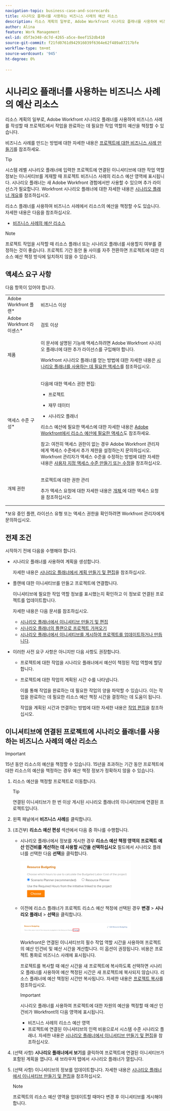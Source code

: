 ```yaml
---
navigation-topic: business-case-and-scorecards
title: 시나리오 플래너를 사용하는 비즈니스 사례의 예산 리소스
description: 리소스 계획의 일부로, Adobe Workfront 시나리오 플래너를 사용하여 비즈니스 사례를 작성할 때 프로젝트에서 작업을 완료하는 데 필요한 작업 역할의 예산을 책정할 수 있습니다.
author: Alina
feature: Work Management
exl-id: d5f3e348-dc7d-4265-a5ce-8eef152db410
source-git-commit: f21fd0761d942916039f6364e62f489a07217bfe
workflow-type: tm+mt
source-wordcount: '945'
ht-degree: 0%

---
```


# 시나리오 플래너를 사용하는 비즈니스 사례의 예산 리소스

리소스 계획의 일부로, Adobe Workfront 시나리오 플래너를 사용하여 비즈니스 사례를 작성할 때 프로젝트에서 작업을 완료하는 데 필요한 작업 역할의 예산을 책정할 수 있습니다.

비즈니스 사례를 만드는 방법에 대한 자세한 내용은 [프로젝트에 대한 비즈니스 사례 만들기](../../../manage-work/projects/define-a-business-case/create-business-case.md)를 참조하세요.

>[!TIP]
>
>시스템 레벨 시나리오 플래너에 입력한 프로젝트에 연결된 이니셔티브에 대한 작업 역할 정보는 이니셔티브를 게재할 때 프로젝트 비즈니스 사례의 리소스 예산 영역에 표시됩니다. 시나리오 플래너는 새 Adobe Workfront 경험에서만 사용할 수 있으며 추가 라이선스가 필요합니다. Workfront 시나리오 플래너에 대한 자세한 내용은 [시나리오 플래너 개요](../../../scenario-planner/scenario-planner-overview.md)를 참조하십시오.

리소스 플래너를 사용하여 비즈니스 사례에서 리소스의 예산을 책정할 수도 있습니다. 자세한 내용은 다음을 참조하십시오.

* [비즈니스 사례의 예산 리소스](../../../manage-work/projects/define-a-business-case/budget-resources-in-business-case.md)
  <!--* [Budget resources by project in the Resource Planner](../../../resource-mgmt/resource-planning/budget-by-project-resource-planner-d.md)-->

>[!NOTE]
>
>프로젝트 작업을 시작할 때 리소스 플래너 또는 시나리오 플래너를 사용할지 여부를 결정하는 것이 좋습니다. 프로젝트 기간 동안 둘 사이를 자주 전환하면 프로젝트에 대한 리소스 예산 책정 방식에 일치하지 않을 수 있습니다.

## 액세스 요구 사항

다음 항목이 있어야 합니다.

<table style="table-layout:auto"> 
 <col> 
 </col> 
 <col> 
 </col> 
 <tbody> 
  <tr> 
   <td role="rowheader">Adobe Workfront 플랜*</td> 
   <td> <p>비즈니스 이상</p> </td> 
  </tr> 
  <tr> 
   <td role="rowheader">Adobe Workfront 라이센스*</td> 
   <td> <p>검토 이상</p> </td> 
  </tr> 
  <tr> 
   <td role="rowheader">제품</td> 
   <td> <p>이 문서에 설명된 기능에 액세스하려면 Adobe Workfront 시나리오 플래너에 대한 추가 라이선스를 구입해야 합니다.</p> <p>Workfront 시나리오 플래너를 얻는 방법에 대한 자세한 내용은 <a href="../../../scenario-planner/access-needed-to-use-sp.md" class="MCXref xref">시나리오 플래너를 사용하는 데 필요한 액세스</a>를 참조하십시오. </p> </td> 
  </tr> 
  <tr> 
   <td role="rowheader">액세스 수준 구성*</td> 
   <td> <p>다음에 대한 액세스 권한 편집: </p> 
    <ul> 
     <li> <p>프로젝트</p> </li> 
     <li> <p>재무 데이터</p> </li> 
     <li> <p>시나리오 플래너 </p> </li> 
    </ul> <p>리소스 예산에 필요한 액세스에 대한 자세한 내용은 <a href="../../../resource-mgmt/resource-planning/access-needed-to-budget-resources.md" class="MCXref xref">Adobe Workfront에서 리소스 예산에 필요한 액세스</a>도 참조하세요.</p> <p>참고: 여전히 액세스 권한이 없는 경우 Adobe Workfront 관리자에게 액세스 수준에서 추가 제한을 설정하는지 문의하십시오. Workfront 관리자가 액세스 수준을 수정하는 방법에 대한 자세한 내용은 <a href="../../../administration-and-setup/add-users/configure-and-grant-access/create-modify-access-levels.md" class="MCXref xref">사용자 지정 액세스 수준 만들기 또는 수정</a>을 참조하십시오.</p> </td> 
  </tr> 
  <tr> 
   <td role="rowheader">개체 권한</td> 
   <td> <p>프로젝트에 대한 권한 관리</p> <p>추가 액세스 요청에 대한 자세한 내용은 <a href="../../../workfront-basics/grant-and-request-access-to-objects/request-access.md" class="MCXref xref">개체 </a>에 대한 액세스 요청 을 참조하십시오.</p> </td> 
  </tr> 
 </tbody> 
</table>

&#42;보유 중인 플랜, 라이선스 유형 또는 액세스 권한을 확인하려면 Workfront 관리자에게 문의하십시오.

## 전제 조건

시작하기 전에 다음을 수행해야 합니다.

* 시나리오 플래너를 사용하여 계획을 생성합니다.

  자세한 내용은 [시나리오 플래너에서 계획 만들기 및 편집](../../../scenario-planner/create-and-edit-plans.md)을 참조하십시오.

* 플랜에 대한 이니셔티브를 만들고 프로젝트에 연결합니다.

  이니셔티브에 필요한 작업 역할 정보를 표시했는지 확인하고 이 정보로 연결된 프로젝트를 업데이트합니다.

  자세한 내용은 다음 문서를 참조하십시오.

   * [시나리오 플래너에서 이니셔티브 만들기 및 편집](../../../scenario-planner/create-and-edit-initiatives.md)
   * [시나리오 플래너의 플랜으로 프로젝트 가져오기](../../../scenario-planner/import-projects-to-plans.md)
   * [시나리오 플래너에서 이니셔티브를 게시하여 프로젝트를 업데이트하거나 만듭니다](../../../scenario-planner/publish-scenarios-update-projects.md).

* 이러한 사전 요구 사항은 아니지만 다음 사항도 권장합니다.

   * 프로젝트에 대한 작업을 시나리오 플래너에서 예산이 책정된 작업 역할에 할당합니다.
   * 프로젝트에 대한 작업의 계획된 시간 수를 나타냅니다.

     이를 통해 작업을 완료하는 데 필요한 작업의 양을 파악할 수 있습니다. 이는 작업을 완료하는 데 필요한 리소스 예산 책정 시간을 결정하는 데 도움이 됩니다.

     작업을 계획된 시간과 연결하는 방법에 대한 자세한 내용은 [작업 편집](../../../manage-work/tasks/manage-tasks/edit-tasks.md)을 참조하십시오.

## 이니셔티브에 연결된 프로젝트에 시나리오 플래너를 사용하는 비즈니스 사례의 예산 리소스

>[!IMPORTANT]
>
>15년 동안 리소스의 예산을 책정할 수 있습니다. 15년을 초과하는 기간 동안 프로젝트에 대한 리소스의 예산을 책정하는 경우 예산 책정 정보가 정확하지 않을 수 있습니다.
><!--
><MadCap:conditionalText data-mc-conditions="QuicksilverOrClassic.Draft mode">>
>(is this still accurate for the Scenario Planner?)>
></MadCap:conditionalText>>
>-->

1. 리소스 예산을 책정할 프로젝트로 이동합니다.

   >[!TIP]
   >
   >연결된 이니셔티브가 한 번 이상 게시된 시나리오 플래너의 이니셔티브에 연결된 프로젝트입니다.

1. 왼쪽 패널에서 **비즈니스 사례**&#x200B;를 클릭합니다.
1. (조건부) **리소스 예산 편성** 섹션에서 다음 중 하나를 수행합니다.

   * 시나리오 플래너에서 정보를 게시한 경우 **리소스 예산 책정 영역의 프로젝트 예산 인건비를 계산하는 데 사용할 시간을 선택하십시오** 필드에서 시나리오 플래너를 선택한 다음 **선택**&#x200B;을 클릭합니다.

     ![리소스 플래너의 비즈니스 사례(선택 단추 포함)](assets/business-case-sp-selected-with-choose-button-350x121.png)

   * 이전에 리소스 플래너가 프로젝트 리소스 예산 책정에 선택된 경우 **변경** > **시나리오 플래너** > **선택**&#x200B;을 클릭합니다.

     ![시나리오 플래너의 비즈니스 사례(선택 단추 포함)](assets/business-case-rp-selected-change-option-to-switch-to-sp-highlighted-350x37.png)

     Workfront은 연결된 이니셔티브의 필수 작업 역할 시간을 사용하여 프로젝트의 예산 인건비 및 예산 시간을 계산합니다. 이 옵션이 권장됩니다. 비용은 프로젝트 통화로 비즈니스 사례에 표시됩니다.

     프로젝트를 복사할 때 예산 시간을 새 프로젝트에 복사하도록 선택하면 시나리오 플래너를 사용하여 예산 책정된 시간은 새 프로젝트에 복사되지 않습니다. 리소스 플래너에 예산 책정된 시간만 복사됩니다. 자세한 내용은 [프로젝트 복사](../manage-projects/copy-project.md)를 참조하십시오.

     >[!IMPORTANT]
     >
     >시나리오 플래너를 사용하여 프로젝트에 대한 자원의 예산을 책정할 때 예산 인건비가 Workfront의 다음 영역에 표시됩니다.
     >
     >   
     >   
     >   * 비즈니스 사례의 리소스 예산 영역
     >   * 프로젝트에 연결된 이니셔티브의 인력 비용으로서 시스템 수준 시나리오 플래너. 자세한 내용은 [시나리오 플래너에서 이니셔티브 만들기 및 편집](../../../scenario-planner/create-and-edit-initiatives.md)을 참조하십시오.
     >   
     >

1. (선택 사항) **시나리오 플래너에서 보기**&#x200B;를 클릭하여 프로젝트에 연결된 이니셔티브가 포함된 계획을 엽니다. 새 브라우저 탭에서 시나리오 플래너가 열립니다.
1. (선택 사항) 이니셔티브의 정보를 업데이트합니다. 자세한 내용은 [시나리오 플래너에서 이니셔티브 만들기 및 편집](../../../scenario-planner/create-and-edit-initiatives.md)을 참조하십시오.

   >[!NOTE]
   >
   >프로젝트의 리소스 예산 영역을 업데이트할 때마다 변경 후 이니셔티브를 게시해야 합니다.
